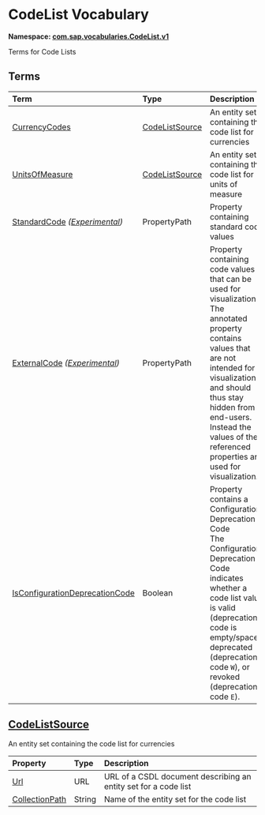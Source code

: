 # CodeList Vocabulary
**Namespace: [com.sap.vocabularies.CodeList.v1](CodeList.xml)**

Terms for Code Lists


## Terms

Term|Type|Description
:---|:---|:----------
[CurrencyCodes](./CodeList.xml#L35:~:text=<Term%20Name="-,CurrencyCodes,-")|[CodeListSource](#CodeListSource)|<a name="CurrencyCodes"></a>An entity set containing the code list for currencies
[UnitsOfMeasure](./CodeList.xml#L39:~:text=<Term%20Name="-,UnitsOfMeasure,-")|[CodeListSource](#CodeListSource)|<a name="UnitsOfMeasure"></a>An entity set containing the code list for units of measure
[StandardCode](./CodeList.xml#L54:~:text=<Term%20Name="-,StandardCode,-") *([Experimental](Common.md#Experimental))*|PropertyPath|<a name="StandardCode"></a>Property containing standard code values
[ExternalCode](./CodeList.xml#L59:~:text=<Term%20Name="-,ExternalCode,-") *([Experimental](Common.md#Experimental))*|PropertyPath|<a name="ExternalCode"></a>Property containing code values that can be used for visualization<br>The annotated property contains values that are not intended for visualization and should thus stay hidden from end-users. Instead the values of the referenced properties are used for visualization.
[IsConfigurationDeprecationCode](./CodeList.xml#L65:~:text=<Term%20Name="-,IsConfigurationDeprecationCode,-")|Boolean|<a name="IsConfigurationDeprecationCode"></a>Property contains a Configuration Deprecation Code<br>The Configuration Deprecation Code indicates whether a code list value is valid (deprecation code is empty/space), deprecated (deprecation code `W`), or revoked (deprecation code `E`).

## <a name="CodeListSource"></a>[CodeListSource](./CodeList.xml#L43:~:text=<ComplexType%20Name="-,CodeListSource,-")
An entity set containing the code list for currencies

Property|Type|Description
:-------|:---|:----------
[Url](./CodeList.xml#L45:~:text=<ComplexType%20Name="-,CodeListSource,-")|URL|URL of a CSDL document describing an entity set for a code list
[CollectionPath](./CodeList.xml#L49:~:text=<ComplexType%20Name="-,CodeListSource,-")|String|Name of the entity set for the code list
